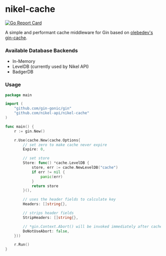 # nikel-cache

[![Go Report Card](https://goreportcard.com/badge/github.com/nikel-api/nikel-cache)](https://goreportcard.com/report/github.com/nikel-api/nikel-cache)

A simple and performant cache middleware for Gin based on [olebedev's gin-cache](https://github.com/olebedev/gin-cache).

### Available Database Backends

* In-Memory
* LevelDB (currently used by Nikel API)
* BadgerDB

### Usage

```go
package main

import (
	"github.com/gin-gonic/gin"
	"github.com/nikel-api/nikel-cache"
)

func main() {
	r := gin.New()

	r.Use(cache.New(cache.Options{
		// set zero to make cache never expire
		Expire: 0,

		// set store
		Store: func() *cache.LevelDB {
			store, err := cache.NewLevelDB("cache")
			if err != nil {
				panic(err)
			}
			return store
		}(),

		// uses the header fields to calculate key
		Headers: []string{},

		// strips header fields
		StripHeaders: []string{},

		// *gin.Context.Abort() will be invoked immediately after cache has been served
		DoNotUseAbort: false,
	}))

	r.Run()
}

```